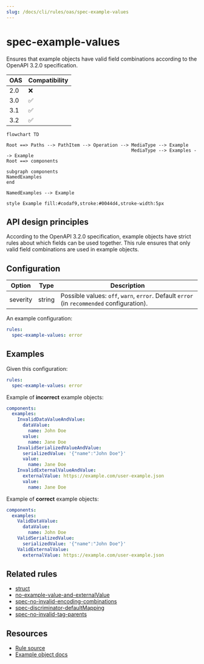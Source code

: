 ```yaml
---
slug: /docs/cli/rules/oas/spec-example-values
---
```


# spec-example-values

Ensures that example objects have valid field combinations according to the OpenAPI 3.2.0 specification.

| OAS | Compatibility |
| --- | ------------- |
| 2.0 | ❌            |
| 3.0 | ✅            |
| 3.1 | ✅            |
| 3.2 | ✅            |

```mermaid
flowchart TD

Root ==> Paths --> PathItem --> Operation --> MediaType --> Example
                                              MediaType --> Examples --> Example
Root ==> components

subgraph components
NamedExamples
end

NamedExamples --> Example

style Example fill:#codaf9,stroke:#0044d4,stroke-width:5px
```

## API design principles

According to the OpenAPI 3.2.0 specification, example objects have strict rules about which fields can be used together.
This rule ensures that only valid field combinations are used in example objects.

## Configuration

| Option   | Type   | Description                                                                                |
| -------- | ------ | ------------------------------------------------------------------------------------------ |
| severity | string | Possible values: `off`, `warn`, `error`. Default `error` (in `recommended` configuration). |

An example configuration:

```yaml
rules:
  spec-example-values: error
```

## Examples

Given this configuration:

```yaml
rules:
  spec-example-values: error
```

Example of **incorrect** example objects:

```yaml Bad example
components:
  examples:
    InvalidDataValueAndValue:
      dataValue:
        name: John Doe
      value:
        name: Jane Doe
    InvalidSerializedValueAndValue:
      serializedValue: '{"name":"John Doe"}'
      value:
        name: Jane Doe
    InvalidExternalValueAndValue:
      externalValue: https://example.com/user-example.json
      value:
        name: Jane Doe
```

Example of **correct** example objects:

```yaml Good example
components:
  examples:
    ValidDataValue:
      dataValue:
        name: John Doe
    ValidSerializedValue:
      serializedValue: '{"name":"John Doe"}'
    ValidExternalValue:
      externalValue: https://example.com/user-example.json
```

## Related rules

- [struct](../common/struct.md)
- [no-example-value-and-externalValue](./no-example-value-and-externalValue.md)
- [spec-no-invalid-encoding-combinations](./spec-no-invalid-encoding-combinations.md)
- [spec-discriminator-defaultMapping](./spec-discriminator-defaultMapping.md)
- [spec-no-invalid-tag-parents](./spec-no-invalid-tag-parents.md)

## Resources

- [Rule source](https://github.com/Redocly/redocly-cli/blob/main/packages/core/src/rules/oas3/spec-example-values.ts)
- [Example object docs](https://redocly.com/docs/openapi-visual-reference/example/)
